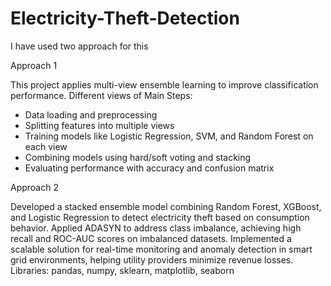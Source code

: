 # Electricity-Theft-Detection

I have used two approach for this

Approach 1

This project applies multi-view ensemble learning to improve classification performance. Different views of Main Steps:
- Data loading and preprocessing
- Splitting features into multiple views
- Training models like Logistic Regression, SVM, and Random Forest on each view
- Combining models using hard/soft voting and stacking
- Evaluating performance with accuracy and confusion matrix

Approach 2

Developed a stacked ensemble model combining Random Forest, XGBoost, and Logistic Regression to detect electricity theft based on consumption behavior.
Applied ADASYN to address class imbalance, achieving high recall and ROC-AUC scores on imbalanced datasets.
Implemented a scalable solution for real-time monitoring and anomaly detection in smart grid environments, helping utility providers minimize revenue losses.
Libraries: pandas, numpy, sklearn, matplotlib, seaborn
